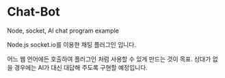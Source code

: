 # Chat-Bot
Node, socket, AI chat program example

Node.js socket.io를 이용한 채팅 플러그인 입니다.

어느 웹 언어에든 호출하여 플러그인 처럼 사용할 수 있게 만드는 것이 목표.
상대가 없을 경우에는 AI가 대신 대답해 주도록 구현할 예정입니다.
